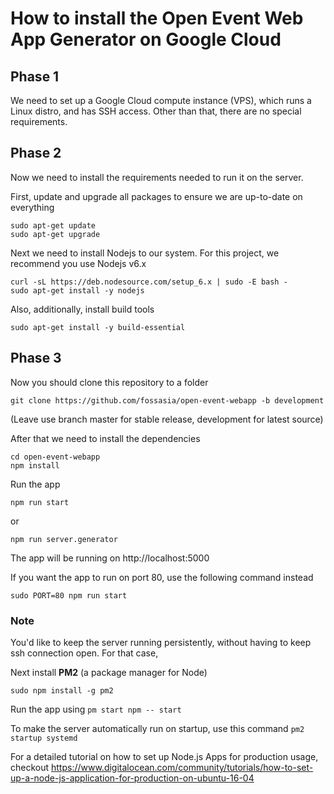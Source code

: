 # How to install the Open Event Web App Generator on Google Cloud

## Phase 1
We need to set up a Google Cloud compute instance (VPS), which runs a Linux distro, and has SSH access. 
Other than that, there are no special requirements. 

## Phase 2 
Now we need to install the requirements needed to run it on the server. 

First, update and upgrade all packages to ensure we are up-to-date on everything 

```shell
sudo apt-get update
sudo apt-get upgrade
```

Next we need to install Nodejs to our system. For this project, we recommend you use Nodejs v6.x

```shell
curl -sL https://deb.nodesource.com/setup_6.x | sudo -E bash - 
sudo apt-get install -y nodejs
```

Also, additionally, install build tools

```shell
sudo apt-get install -y build-essential
```


## Phase 3 

Now you should clone this repository to a folder 

```shell
git clone https://github.com/fossasia/open-event-webapp -b development
```
(Leave use branch master for stable release, development for latest source) 

After that we need to install the dependencies

```shell
cd open-event-webapp
npm install 
```

Run the app

```shell
npm run start
```
or
```shell
npm run server.generator
```

The app will be running on http://localhost:5000

If you want the app to run on port 80, use the following command instead
```shell
sudo PORT=80 npm run start
```

### Note
You'd like to keep the server running persistently, without having to keep ssh connection open. For that case,   

Next install **PM2** (a package manager for Node)    
```shell
sudo npm install -g pm2
```    


Run the app using `pm start npm -- start`

To make the server automatically run on startup, use this command `pm2 startup systemd`

For a detailed tutorial on how to set up Node.js Apps for production usage, checkout https://www.digitalocean.com/community/tutorials/how-to-set-up-a-node-js-application-for-production-on-ubuntu-16-04